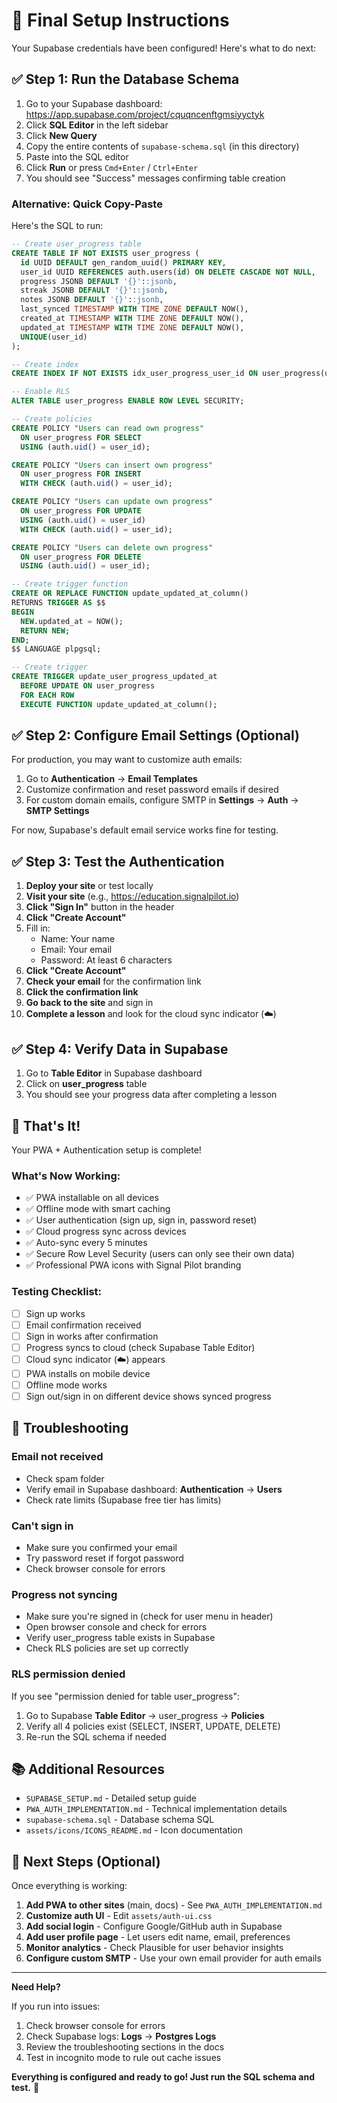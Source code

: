 # 🚀 Final Setup Instructions

Your Supabase credentials have been configured! Here's what to do next:

## ✅ Step 1: Run the Database Schema

1. Go to your Supabase dashboard: https://app.supabase.com/project/cquqncenftgmsiyyctyk
2. Click **SQL Editor** in the left sidebar
3. Click **New Query**
4. Copy the entire contents of `supabase-schema.sql` (in this directory)
5. Paste into the SQL editor
6. Click **Run** or press `Cmd+Enter` / `Ctrl+Enter`
7. You should see "Success" messages confirming table creation

### Alternative: Quick Copy-Paste

Here's the SQL to run:

```sql
-- Create user_progress table
CREATE TABLE IF NOT EXISTS user_progress (
  id UUID DEFAULT gen_random_uuid() PRIMARY KEY,
  user_id UUID REFERENCES auth.users(id) ON DELETE CASCADE NOT NULL,
  progress JSONB DEFAULT '{}'::jsonb,
  streak JSONB DEFAULT '{}'::jsonb,
  notes JSONB DEFAULT '{}'::jsonb,
  last_synced TIMESTAMP WITH TIME ZONE DEFAULT NOW(),
  created_at TIMESTAMP WITH TIME ZONE DEFAULT NOW(),
  updated_at TIMESTAMP WITH TIME ZONE DEFAULT NOW(),
  UNIQUE(user_id)
);

-- Create index
CREATE INDEX IF NOT EXISTS idx_user_progress_user_id ON user_progress(user_id);

-- Enable RLS
ALTER TABLE user_progress ENABLE ROW LEVEL SECURITY;

-- Create policies
CREATE POLICY "Users can read own progress"
  ON user_progress FOR SELECT
  USING (auth.uid() = user_id);

CREATE POLICY "Users can insert own progress"
  ON user_progress FOR INSERT
  WITH CHECK (auth.uid() = user_id);

CREATE POLICY "Users can update own progress"
  ON user_progress FOR UPDATE
  USING (auth.uid() = user_id)
  WITH CHECK (auth.uid() = user_id);

CREATE POLICY "Users can delete own progress"
  ON user_progress FOR DELETE
  USING (auth.uid() = user_id);

-- Create trigger function
CREATE OR REPLACE FUNCTION update_updated_at_column()
RETURNS TRIGGER AS $$
BEGIN
  NEW.updated_at = NOW();
  RETURN NEW;
END;
$$ LANGUAGE plpgsql;

-- Create trigger
CREATE TRIGGER update_user_progress_updated_at
  BEFORE UPDATE ON user_progress
  FOR EACH ROW
  EXECUTE FUNCTION update_updated_at_column();
```

## ✅ Step 2: Configure Email Settings (Optional)

For production, you may want to customize auth emails:

1. Go to **Authentication** → **Email Templates**
2. Customize confirmation and reset password emails if desired
3. For custom domain emails, configure SMTP in **Settings** → **Auth** → **SMTP Settings**

For now, Supabase's default email service works fine for testing.

## ✅ Step 3: Test the Authentication

1. **Deploy your site** or test locally
2. **Visit your site** (e.g., https://education.signalpilot.io)
3. **Click "Sign In"** button in the header
4. **Click "Create Account"**
5. Fill in:
   - Name: Your name
   - Email: Your email
   - Password: At least 6 characters
6. **Click "Create Account"**
7. **Check your email** for the confirmation link
8. **Click the confirmation link**
9. **Go back to the site** and sign in
10. **Complete a lesson** and look for the cloud sync indicator (☁️)

## ✅ Step 4: Verify Data in Supabase

1. Go to **Table Editor** in Supabase dashboard
2. Click on **user_progress** table
3. You should see your progress data after completing a lesson

## 🎉 That's It!

Your PWA + Authentication setup is complete!

### What's Now Working:

- ✅ PWA installable on all devices
- ✅ Offline mode with smart caching
- ✅ User authentication (sign up, sign in, password reset)
- ✅ Cloud progress sync across devices
- ✅ Auto-sync every 5 minutes
- ✅ Secure Row Level Security (users can only see their own data)
- ✅ Professional PWA icons with Signal Pilot branding

### Testing Checklist:

- [ ] Sign up works
- [ ] Email confirmation received
- [ ] Sign in works after confirmation
- [ ] Progress syncs to cloud (check Supabase Table Editor)
- [ ] Cloud sync indicator (☁️) appears
- [ ] PWA installs on mobile device
- [ ] Offline mode works
- [ ] Sign out/sign in on different device shows synced progress

## 🐛 Troubleshooting

### Email not received
- Check spam folder
- Verify email in Supabase dashboard: **Authentication** → **Users**
- Check rate limits (Supabase free tier has limits)

### Can't sign in
- Make sure you confirmed your email
- Try password reset if forgot password
- Check browser console for errors

### Progress not syncing
- Make sure you're signed in (check for user menu in header)
- Open browser console and check for errors
- Verify user_progress table exists in Supabase
- Check RLS policies are set up correctly

### RLS permission denied
If you see "permission denied for table user_progress":
1. Go to Supabase **Table Editor** → user_progress → **Policies**
2. Verify all 4 policies exist (SELECT, INSERT, UPDATE, DELETE)
3. Re-run the SQL schema if needed

## 📚 Additional Resources

- `SUPABASE_SETUP.md` - Detailed setup guide
- `PWA_AUTH_IMPLEMENTATION.md` - Technical implementation details
- `supabase-schema.sql` - Database schema SQL
- `assets/icons/ICONS_README.md` - Icon documentation

## 🚀 Next Steps (Optional)

Once everything is working:

1. **Add PWA to other sites** (main, docs) - See `PWA_AUTH_IMPLEMENTATION.md`
2. **Customize auth UI** - Edit `assets/auth-ui.css`
3. **Add social login** - Configure Google/GitHub auth in Supabase
4. **Add user profile page** - Let users edit name, email, preferences
5. **Monitor analytics** - Check Plausible for user behavior insights
6. **Configure custom SMTP** - Use your own email provider for auth emails

---

**Need Help?**

If you run into issues:
1. Check browser console for errors
2. Check Supabase logs: **Logs** → **Postgres Logs**
3. Review the troubleshooting sections in the docs
4. Test in incognito mode to rule out cache issues

**Everything is configured and ready to go! Just run the SQL schema and test.** 🎊
